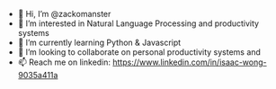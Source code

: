 - 👋 Hi, I’m @zackomanster
- 👀 I’m interested in Natural Language Processing and productivity systems
- 🌱 I’m currently learning Python & Javascript
- 💞️ I’m looking to collaborate on personal productivity systems and 
- 📫 Reach me on linkedin: https://www.linkedin.com/in/isaac-wong-9035a411a
